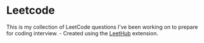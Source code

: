 # Leetcode
This is my collection of LeetCode questions I've been working on to prepare for coding interview. - Created using the [LeetHub](https://github.com/QasimWani/LeetHub) extension.

